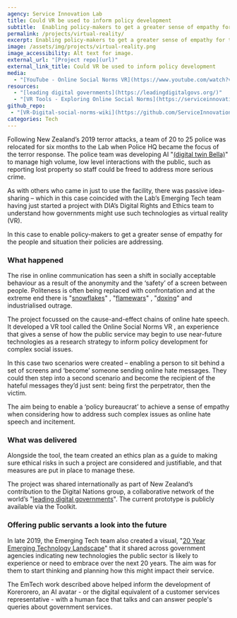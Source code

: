 ```yaml
---
agency: Service Innovation Lab
title: Could VR be used to inform policy development
subtitle:  Enabling policy-makers to get a greater sense of empathy for the people and situation their policies are addressing.
permalink: /projects/virtual-reality/
excerpt: Enabling policy-makers to get a greater sense of empathy for the people and situation their policies are addressing.
image: /assets/img/projects/virtual-reality.png
image_accessibility: Alt text for image.
external_url: "[Project repo](url)"
external_link_title: Could VR be used to inform policy development
media:
  - "[YouTube - Online Social Norms VR](https://www.youtube.com/watch?v=pUIPbUMwqHg)"
resources:
  - "[leading digital governments](https://leadingdigitalgovs.org/)"
  - "[VR Tools - Exploring Online Social Norms](https://serviceinnovationlab.github.io/projects/vr-experience/)"
github_repo:
 - "[VR-Digital-social-norms-wiki](https://github.com/ServiceInnovationLab/VR-Digital-social-norms/wiki)"
categories: Tech
---
```


Following New Zealand’s 2019 terror attacks, a team of 20 to 25 police was relocated for six months to the Lab when Police HQ became the focus of the terror response. The police team was developing AI "[(digital twin Bella)](https://bellahelps.com/)" to manage high volume, low level interactions with the public, such as reporting lost property so staff could be freed to address more serious crime.

As with others who came in just to use the facility, there was passive idea-sharing – which in this case coincided with the Lab’s Emerging Tech team having just started a project with DIA’s Digital Rights and Ethics team to understand how governments might use such technologies as virtual reality (VR).

In this case to enable policy-makers to get a greater sense of empathy for the people and situation their policies are addressing.

### What happened

The rise in online communication has seen a shift in socially acceptable behaviour as a result of the anonymity and the ‘safety’ of a screen between people. Politeness is often being replaced with confrontation and at the extreme end there is "[snowflakes](https://en.wikipedia.org/wiki/Snowflake_(slang))" , "[flamewars](https://en.wikipedia.org/wiki/Flaming_(Internet))" , "[doxing](https://en.wikipedia.org/wiki/Doxing)"  and industrialised outrage.

The project focussed on the cause-and-effect chains of online hate speech. It developed a VR tool called the Online Social Norms VR , an experience that gives a sense of how the public service may begin to use near-future technologies as a research strategy to inform policy development for complex social issues.

In this case two scenarios were created – enabling a person to sit behind a set of screens and ‘become’ someone sending online hate messages. They could then step into a second scenario and become the recipient of the hateful messages they’d just sent: being first the perpetrator, then the victim.

The aim being to enable a ‘policy bureaucrat’ to achieve a sense of empathy when considering how to address such complex issues as online hate speech and incitement.

### What was delivered

Alongside the tool, the team created an ethics plan as a guide to making sure ethical risks in such a project are considered and justifiable, and that measures are put in place to manage these.

The project was shared internationally as part of New Zealand’s contribution to the Digital Nations group, a collaborative network of the world’s "[leading digital governments](https://leadingdigitalgovs.org/)".
The current prototype is publicly available via the Toolkit.

### Offering public servants a look into the future

In late 2019, the Emerging Tech team also created a visual, "[20 Year Emerging Technology Landscape](https://serviceinnovationlab.github.io/projects/20-year-emtech-landscape/)" that it shared across government agencies indicating new technologies the public sector is likely to experience or need to embrace over the next 20 years. The aim was for them to start thinking and planning how this might impact their service.

The EmTech work described above helped inform the development of Korerorero, an AI avatar - or the digital equivalent of a customer services representative - with a human face that talks and can answer people's queries about government services.
